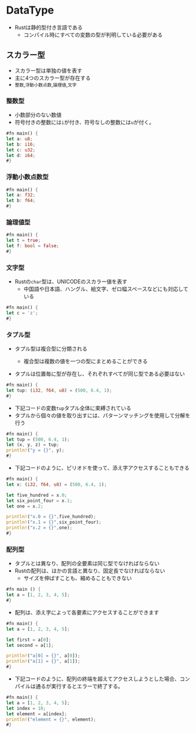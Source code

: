 # DataType

+ Rustは静的型付き言語である
  + コンパイル時にすべての変数の型が判明している必要がある

## スカラー型

+ スカラー型は単独の値を表す
+ 主に4つのスカラー型が存在する
+ `整数`,`浮動小数点数`,`論理値`,`文字`

### 整数型

+ 小数部分のない数値
+ 符号付きの整数には`i`が付き、符号なしの整数には`u`が付く。

```rust
#fn main() {
let a: u8;
let b: i16;
let c: u32;
let d: i64;
#}
```

### 浮動小数点数型

```rust
#fn main() {
let a: f32;
let b: f64;
#}
```

### 論理値型

```rust
#fn main() {
let t = true;
let f: bool = false;
#}
```

### 文字型

+ Rustの`char`型は、UNICODEのスカラー値を表す
  + 中国語や日本語、ハングル、絵文字、ゼロ幅スペースなどにも対応している

```rust
#fn main() {
let c = 'z';
#}
```

### タプル型

+ タプル型は複合型に分類される
  + 複合型は複数の値を一つの型にまとめることができる

+ タプルは位置毎に型が存在し、それぞれすべてが同じ型である必要はない

```rust
#fn main() {
let tup: (i32, f64, u8) = (500, 6.4, 1);
#}
```

+ 下記コードの変数`tup`タプル全体に束縛されている
+ タプルから個々の値を取り出すには、パターンマッチングを使用して分解を行う

```rust
#fn main() {
let tup = (500, 6.4, 1);
let (x, y, z) = tup;
println!("y = {}", y);
#}
```

+ 下記コードのように、ピリオドを使って、添え字アクセスすることもできる

```rust
#fn main() {
let x: (i32, f64, u8) = (500, 6.4, 1);

let five_hundred = x.0;
let six_point_four = x.1;
let one = x.2;

println!("x.0 = {}",five_hundred);
println!("x.1 = {}",six_point_four);
println!("x.2 = {}",one);
#}
```

### 配列型

+ タプルとは異なり、配列の全要素は同じ型でなければならない
+ Rustの配列は、ほかの言語と異なり、固定長でなければならない
  + サイズを伸ばすことも、縮めることもできない

```rust
#fn main () {
let a = [1, 2, 3, 4, 5];
#}
```

+ 配列は、添え字によって各要素にアクセスすることができます

```rust
#fn main() {
let a = [1, 2, 3, 4, 5];

let first = a[0];
let second = a[1];

println!("a[0] = {}", a[0]);
println!("a[1] = {}", a[1]);
#}
```

+ 下記コードのように、配列の終端を超えてアクセスしようとした場合、コンパイルは通るが実行するとエラーで終了する。

```rust
#fn main() {
let a = [1, 2, 3, 4, 5];
let index = 10;
let element = a[index];
println!("element = {}", element);
#}
```

